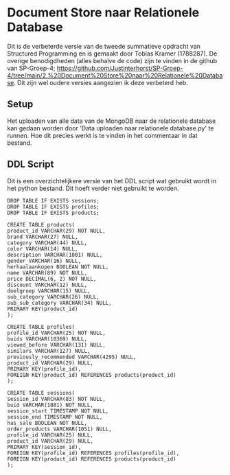 # Document Store naar Relationele Database

Dit is de verbeterde versie van de tweede summatieve opdracht van Structured Programming en is gemaakt door Tobias Kramer (1788287). De overige benodigdheden (alles behalve de code) zijn te vinden in de github van SP-Groep-4; https://github.com/Justinterhorst/SP-Groep-4/tree/main/2.%20Document%20Store%20naar%20Relationele%20Database. Dit zijn wel oudere versies aangezien ik deze verbeterd heb.

## Setup

Het uploaden van alle data van de MongoDB naar de relationele database kan gedaan worden door 'Data uploaden naar relationele database.py' te runnen. Hoe dit precies werkt is te vinden in het commentaar in dat bestand. 

## DDL Script

Dit is een overzichtelijkere versie van het DDL script wat gebruikt wordt in het python bestand. Dit hoeft verder niet gebruikt te worden.

```
DROP TABLE IF EXISTS sessions;
DROP TABLE IF EXISTS profiles;
DROP TABLE IF EXISTS products;

CREATE TABLE products(
product_id VARCHAR(29) NOT NULL,
brand VARCHAR(27) NULL,
category VARCHAR(44) NULL,
color VARCHAR(14) NULL,
description VARCHAR(1001) NULL,
gender VARCHAR(16) NULL,
herhaalaankopen BOOLEAN NOT NULL,
name VARCHAR(89) NOT NULL,
price DECIMAL(6, 2) NOT NULL,
discount VARCHAR(12) NULL,
doelgroep VARCHAR(15) NULL,
sub_category VARCHAR(26) NULL,
sub_sub_category VARCHAR(34) NULL,
PRIMARY KEY(product_id)
);

CREATE TABLE profiles(
profile_id VARCHAR(25) NOT NULL,
buids VARCHAR(10369) NULL,
viewed_before VARCHAR(131) NULL,
similars VARCHAR(127) NULL,
previously_recommended VARCHAR(4295) NULL,
product_id VARCHAR(29) NULL,
PRIMARY KEY(profile_id),
FOREIGN KEY(product_id) REFERENCES products(product_id)
);

CREATE TABLE sessions(
session_id VARCHAR(83) NOT NULL,
buid VARCHAR(1881) NOT NULL,
session_start TIMESTAMP NOT NULL,
session_end TIMESTAMP NOT NULL,
has_sale BOOLEAN NOT NULL,
order_products VARCHAR(1051) NULL,
profile_id VARCHAR(25) NULL,
product_id VARCHAR(29) NULL,
PRIMARY KEY(session_id),
FOREIGN KEY(profile_id) REFERENCES profiles(profile_id),
FOREIGN KEY(product_id) REFERENCES products(product_id)
);
```
